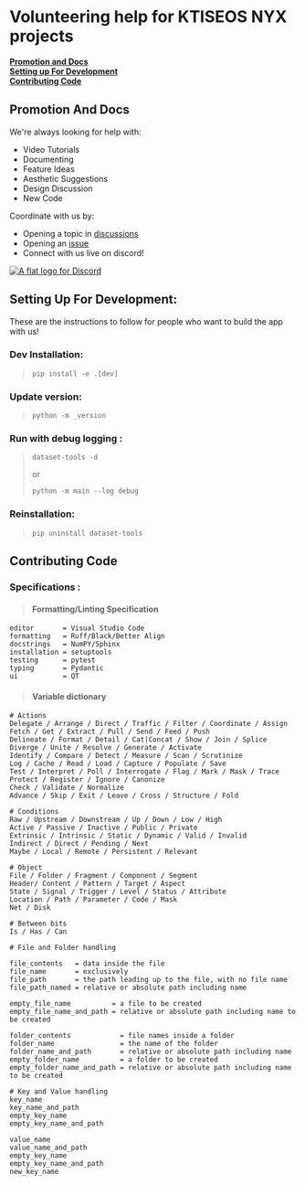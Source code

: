 # Volunteering help for KTISEOS NYX projects

[__Promotion and Docs__](#promotion-and-docs)<br>
[__Setting up For Development__](#setting-up-for-development)<br>
[__Contributing Code__](#contributing-code)<br>

## Promotion And Docs

We're always looking for help with:

- Video Tutorials
- Documenting
- Feature Ideas
- Aesthetic Suggestions
- Design Discussion
- New Code

Coordinate with us by:

- Opening a topic in [discussions](https://github.com/Ktiseos-Nyx/Dataset-Tools/discussions/new/choose)
- Opening an [issue](https://github.com/Ktiseos-Nyx/Dataset-Tools/issues/new/choose)
- Connect with us live on discord!

<a href="https://discord.gg/5t2kYxt7An" target="_blank">

![A flat logo for Discord](https://img.shields.io/badge/%20Discord%20_%20_%20_%20_%20_%7C-_?style=flat-square&labelColor=rgb(65%2C69%2C191)&color=rgb(65%2C69%2C191))

</a>

## Setting Up For Development:

These are the instructions to follow for people who want to build the app with us!

### Dev Installation:
> ```
> pip install -e .[dev]
> ```

### Update version:
> ```
> python -m _version
> ```
>

### Run with debug logging :
> ```
> dataset-tools -d
> ```
> or
> ```
> python -m main --log debug
> ```

### Reinstallation:
> ```
> pip uninstall dataset-tools
> ```

## Contributing Code

### Specifications :

> #### Formatting/Linting Specification
```
editor       = Visual Studio Code
formatting   = Ruff/Black/Better Align
docstrings   = NumPY/Sphinx
installation = setuptools
testing      = pytest
typing       = Pydantic
ui           = QT
```
> #### Variable dictionary
```
# Actions
Delegate / Arrange / Direct / Traffic / Filter / Coordinate / Assign
Fetch / Get / Extract / Pull / Send / Feed / Push
Delineate / Format / Detail / Cat|Concat / Show / Join / Splice
Diverge / Unite / Resolve / Generate / Activate
Identify / Compare / Detect / Measure / Scan / Scrutinize
Log / Cache / Read / Load / Capture / Populate / Save
Test / Interpret / Poll / Interrogate / Flag / Mark / Mask / Trace
Protect / Register / Ignore / Canonize
Check / Validate / Normalize
Advance / Skip / Exit / Leave / Cross / Structure / Fold

# Conditions
Raw / Upstream / Downstream / Up / Down / Low / High
Active / Passive / Inactive / Public / Private
Extrinsic / Intrinsic / Static / Dynamic / Valid / Invalid
Indirect / Direct / Pending / Next
Maybe / Local / Remote / Persistent / Relevant

# Object
File / Folder / Fragment / Component / Segment
Header/ Content / Pattern / Target / Aspect
State / Signal / Trigger / Level / Status / Attribute
Location / Path / Parameter / Code / Mask
Net / Disk

# Between bits
Is / Has / Can

# File and Folder handling

file_contents   = data inside the file
file_name       = exclusively
file_path       = the path leading up to the file, with no file name
file_path_named = relative or absolute path including name

empty_file_name          = a file to be created
empty_file_name_and_path = relative or absolute path including name to be created

folder_contents            = file names inside a folder
folder_name                = the name of the folder
folder_name_and_path       = relative or absolute path including name
empty_folder_name          = a folder to be created
empty_folder_name_and_path = relative or absolute path including name to be created

# Key and Value handling
key_name
key_name_and_path
empty_key_name
empty_key_name_and_path

value_name
value_name_and_path
empty_key_name
empty_key_name_and_path
new_key_name
```
